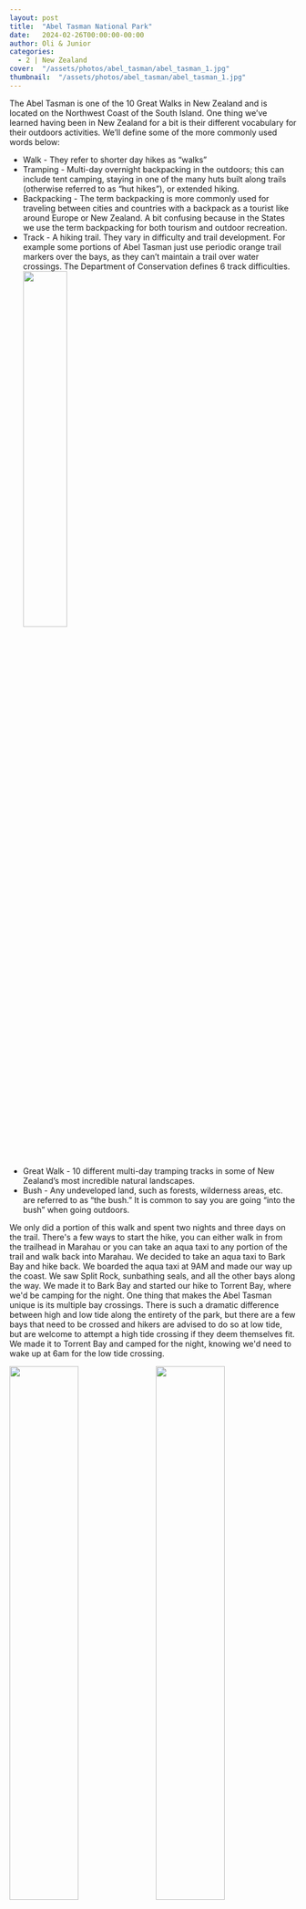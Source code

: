 ```yaml
---
layout: post
title:  "Abel Tasman National Park"
date:   2024-02-26T00:00:00-00:00
author: Oli & Junior
categories:
  - 2 | New Zealand
cover:  "/assets/photos/abel_tasman/abel_tasman_1.jpg"
thumbnail:  "/assets/photos/abel_tasman/abel_tasman_1.jpg"
---
```


The Abel Tasman is one of the 10 Great Walks in New Zealand and is located on the Northwest Coast of the South Island. One thing we’ve learned having been in New Zealand for a bit is their different vocabulary for their outdoors activities. We’ll define some of the more commonly used words below:
<ul>
  <li>Walk - They refer to shorter day hikes as “walks”</li>
  <li>Tramping - Multi-day overnight backpacking in the outdoors; this can include tent camping, staying in one of the many huts built along trails (otherwise referred to as “hut hikes”), or extended hiking.</li>
  <li>Backpacking - The term backpacking is more commonly used for traveling between cities and countries with a backpack as a tourist like around Europe or New Zealand. A bit confusing because in the States we use the term backpacking for both tourism and outdoor recreation.</li>
  <li>Track - A hiking trail. They vary in difficulty and trail development. For example some portions of Abel Tasman just use periodic orange trail markers over the bays, as they can’t maintain a trail over water crossings. The Department of Conservation defines 6 track difficulties.</li>
<img src="/oli-jr-travel/assets/photos/abel_tasman/abel_tasman_2.jpg" style="width:40%; margin-bottom:10px">
  <li>Great Walk - 10 different multi-day  tramping tracks in some of New Zealand’s most incredible natural landscapes.</li>
  <li>Bush - Any undeveloped land, such as forests, wilderness areas, etc. are referred to as “the bush.” It is common to say you are going “into the bush” when going outdoors.</li>
</ul>

We only did a portion of this walk and spent two nights and three days on the trail. There's a few ways to start the hike, you can either walk in from the trailhead in Marahau or you can take an aqua taxi to any portion of the trail and walk back into Marahau. We decided to take an aqua taxi to Bark Bay and hike back. We boarded the aqua taxi at 9AM and made our way up the coast. We saw Split Rock, sunbathing seals, and all the other bays along the way. We made it to Bark Bay and started our hike to Torrent Bay, where we'd be camping for the night. One thing that makes the Abel Tasman unique is its multiple bay crossings. There is such a dramatic difference between high and low tide along the entirety of the park, but there are a few bays that need to be crossed and hikers are advised to do so at low tide, but are welcome to attempt a high tide crossing if they deem themselves fit. We made it to Torrent Bay and camped for the night, knowing we'd need to wake up at 6am for the low tide crossing. 

<div float="left">
  <img src="/oli-jr-travel/assets/photos/abel_tasman/abel_tasman_3.jpg" style="float:left; width:49%; margin-bottom:10px" />
  <img src="/oli-jr-travel/assets/photos/abel_tasman/abel_tasman_4.jpg" style="float:right; width:49%; margin-bottom:10px" />
</div>
<div float="left">
  <img src="/oli-jr-travel/assets/photos/abel_tasman/abel_tasman_5.jpg" style="float:left; width:49%; margin-bottom:10px" />
  <img src="/oli-jr-travel/assets/photos/abel_tasman/abel_tasman_6.jpg" style="float:right; width:49%; margin-bottom:10px" />
</div>

Now that we were settled in for the night, it was inevitable — we ran into the Marahau Mafia. Junior was on high alert, but that didn’t keep them from making their attempts to rob us blind – the Weka were out to snatch our stuff! Weka are these cute flightless birds (they look like tropical chickens) that roam around forested parts of New Zealand digging for food, but when they are located in areas that are highly trafficked by humans, they know that those same humans bring their own food into the park. So of course, they tried poking around our site to see if there was anything to take. We've been told they know how to unzip zippers, can open tents (we heard from one backpacker that a Weka was opening her tent while she was inside changing!), and that if anything of ours goes missing, just check the surrounding bushes and we'll surely find it! 

<img src="/oli-jr-travel/assets/photos/abel_tasman/abel_tasman_7.jpg" style="width:50%; margin-bottom:10px">

At the crack of dawn we were up and walking, but we still had to take off our shoes to traverse the ankle deep water still remaining in Torrent Bay. We hiked to Apple Tree Bay for our second night of camping. This campsite was literally on the beach, and of course our neighboring Wekas kept us on our toes all evening.

<div float="left">
  <img src="/oli-jr-travel/assets/photos/abel_tasman/abel_tasman_8.jpg" style="float:left; width:49%; margin-bottom:10px" />
  <img src="/oli-jr-travel/assets/photos/abel_tasman/abel_tasman_9.jpg" style="float:right; width:49%; margin-bottom:10px" />
</div>
<div float="left">
  <img src="/oli-jr-travel/assets/photos/abel_tasman/abel_tasman_10.jpg" style="float:left; width:49%; margin-bottom:10px" />
  <img src="/oli-jr-travel/assets/photos/abel_tasman/abel_tasman_11.jpg" style="float:right; width:49%; margin-bottom:10px" />
</div>

We made our way back into Marahau the morning of the 28th and stopped at the cafe for a big lunch upon arrival. We hopped back on the shuttle to Nelson where we met another great Kiwi from the North Island. She taught us about Moa (a prehistoric bird that used to roam New Zealand) and Lancewoods (a tree that adapted its branches so as to not be eaten by Moa) and even gifted me a Lancewood leaf that I still keep with me on my travels. She volunteers at a farm and recently picked up skating as a hobby – we were definitely best friends in a past life!

<br clear="all" />

__Español__

El Abel Tasman es uno de los 10 Grandes Paseos de Nueva Zelanda y está ubicado en la costa noroeste de la Isla Sur. Una cosa que hemos aprendido después de estar un tiempo en Nueva Zelanda es su vocabulario diferente para sus actividades al aire libre. Definiremos algunas de las palabras más utilizadas a continuación:

<ul>
  <li>Caminata: se refieren a las caminatas de un día más cortas como “caminatas”.</li>
  <li>Vagabundo: mochilero nocturno de varios días al aire libre; esto puede incluir acampar en tiendas de campaña, alojarse en una de las muchas cabañas construidas a lo largo de los senderos (también conocidas como “excursiones a cabañas”) o caminatas prolongadas.</li>
  <li>Mochilero: el término mochilero se usa más comúnmente para viajar entre ciudades y países con una mochila como turista, como por Europa o Nueva Zelanda. Un poco confuso porque en Estados Unidos usamos el término mochilero tanto para turismo como para recreación al aire libre.</li>
  <li>Pista: una ruta de senderismo. Varían en dificultad y desarrollo del sendero. Por ejemplo, algunas partes de Abel Tasman simplemente usan marcadores de senderos naranjas periódicos sobre las bahías, ya que no pueden mantener un sendero sobre los cruces de agua. El Departamento de Conservación define 6 vías de dificultad.</li>
  <li>Gran Caminata: 10 rutas diferentes de senderismo de varios días en algunos de los paisajes naturales más increíbles de Nueva Zelanda.</li>
  <li>Arbusto: cualquier terreno no urbanizado, como bosques, áreas silvestres, etc., se conoce como "el arbusto". Es común decir que se va “al monte” cuando se sale al aire libre.</li>
</ul>

Solo hicimos una parte de esta caminata y pasamos dos noches y tres días en el sendero. Hay algunas maneras de comenzar la caminata: puedes caminar desde el comienzo del sendero en Marahau o puedes tomar un taxi acuático hasta cualquier parte del sendero y caminar de regreso a Marahau. Decidimos tomar un taxi acuático hasta Bark Bay y caminar de regreso. Abordamos el taxi acuático a las 9 de la mañana y nos dirigimos hacia la costa. Vimos Split Rock, focas tomando el sol y todas las demás bahías a lo largo del camino. Llegamos a Bark Bay y comenzamos nuestra caminata hasta Torrent Bay, donde acamparíamos para pasar la noche. Una cosa que hace que Abel Tasman sea único son sus múltiples cruces de bahías. Existe una diferencia muy dramática entre la marea alta y la baja a lo largo de todo el parque, pero hay algunas bahías que deben cruzarse y se recomienda a los excursionistas que lo hagan durante la marea baja, pero pueden intentar cruzar con la marea alta si se consideran aptos. Llegamos a Torrent Bay y acampamos para pasar la noche, sabiendo que tendríamos que despertarnos a las 6 am para cruzar la marea baja.

Ahora que estábamos instalados para pasar la noche, era inevitable: nos topamos con la mafia Marahau. Junior estaba en alerta máxima, pero eso no les impidió intentar robarnos a ciegas: ¡los Weka querían arrebatarnos nuestras cosas! Los weka son estos lindos pájaros no voladores (parecen pollos tropicales) que deambulan por las zonas boscosas de Nueva Zelanda excavando en busca de comida, pero cuando se ubican en áreas altamente traficadas por humanos, saben que esos mismos humanos traen su propia comida. el parque. Entonces, por supuesto, intentaron husmear en nuestro sitio para ver si había algo que llevarse. Nos han dicho que saben cómo abrir cremalleras, pueden abrir tiendas de campaña (¡un mochilero nos contó que una Weka estaba abriendo su tienda mientras ella estaba dentro cambiándose!), y que si algo nuestro se pierde, simplemente revise los arbustos circundantes. ¡Y seguramente lo encontraremos!

Al amanecer nos levantamos y caminamos, pero todavía tuvimos que quitarnos los zapatos para atravesar el agua hasta los tobillos que aún quedaba en Torrent Bay. Caminamos hasta Apple Tree Bay para nuestra segunda noche de campamento. Este campamento estaba literalmente en la playa y, por supuesto, nuestros vecinos Wekas nos mantuvieron alerta toda la noche.

Regresamos a Marahau la mañana del 28 y nos detuvimos en la cafetería para almorzar al llegar. Regresamos al transbordador a Nelson, donde conocimos a otro gran kiwi de la Isla Norte. Ella nos habló sobre Moa (un ave prehistórica que solía vagar por Nueva Zelanda) y Lancewoods (un árbol que adaptó sus ramas para que Moa no se lo comiera) e incluso me regaló una hoja de Lancewood que todavía guardo conmigo en mis viajes. . Ella es voluntaria en una granja y recientemente comenzó a patinar como pasatiempo. ¡Definitivamente éramos mejores amigos en una vida pasada!

